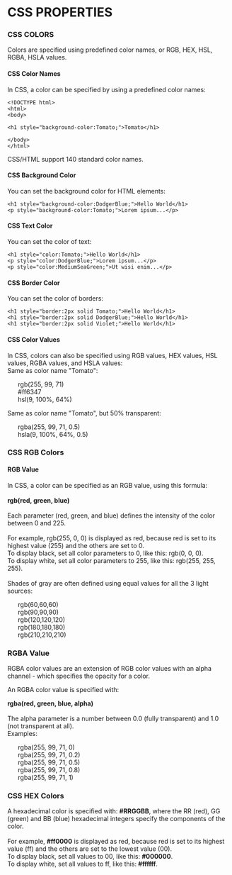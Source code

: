 <h1>CSS PROPERTIES</h1>

<h3>CSS COLORS</h3>
Colors are specified using predefined color names, or RGB, HEX, HSL, RGBA, HSLA values.<br>

<h4>CSS Color Names</h4>
In CSS, a color can be specified by using a predefined color names:<br>

```
<!DOCTYPE html>
<html>
<body>

<h1 style="background-color:Tomato;">Tomato</h1>

</body>
</html>
```
CSS/HTML support 140 standard color names.

<h4>CSS Background Color</h4>
You can set the background color for HTML elements:

```
<h1 style="background-color:DodgerBlue;">Hello World</h1>
<p style="background-color:Tomato;">Lorem ipsum...</p>
```
<h4>CSS Text Color</h4>
You can set the color of text:

```
<h1 style="color:Tomato;">Hello World</h1>
<p style="color:DodgerBlue;">Lorem ipsum...</p>
<p style="color:MediumSeaGreen;">Ut wisi enim...</p>
```
<h4>CSS Border Color</h4>
You can set the color of borders:

```
<h1 style="border:2px solid Tomato;">Hello World</h1>
<h1 style="border:2px solid DodgerBlue;">Hello World</h1>
<h1 style="border:2px solid Violet;">Hello World</h1>
```
<h4>CSS Color Values</h4>
In CSS, colors can also be specified using RGB values, HEX values, HSL values, RGBA values, and HSLA values:<br>
Same as color name "Tomato":
<ul>
rgb(255, 99, 71)<br>
#ff6347<br>
hsl(9, 100%, 64%)<br>
</ul>
Same as color name "Tomato", but 50% transparent:
<ul>
rgba(255, 99, 71, 0.5)<br>
hsla(9, 100%, 64%, 0.5)<br>
</ul>

<h3>CSS RGB Colors</h3>
<h4>RGB Value</h4>
In CSS, a color can be specified as an RGB value, using this formula:<br>
<br>
<b>rgb(red, green, blue)</b><br>
<br>
Each parameter (red, green, and blue) defines the intensity of the color between 0 and 225.<br>
<br>
For example, rgb(255, 0, 0) is displayed as red, because red is set to its highest value (255) and the others are set to 0.<br>
To display black, set all color parameters to 0, like this: rgb(0, 0, 0).<br>
To display white, set all color parameters to 255, like this: rgb(255, 255, 255).<br>
<br>
Shades of gray are often defined using equal values for all the 3 light sources:<br>
<ol>
rgb(60,60,60)<br>
rgb(90,90,90)<br>
rgb(120,120,120)<br>
rgb(180,180,180)<br>
rgb(210,210,210)<br>
</ol>

<h3>RGBA Value</h3>

RGBA color values are an extension of RGB color values with an alpha channel - which specifies the opacity for a color.<br>

An RGBA color value is specified with:<br>

<b>rgba(red, green, blue, alpha)</b><br>
<br>
The alpha parameter is a number between 0.0 (fully transparent) and 1.0 (not transparent at all).<br>
Examples:<br>
<ol>
rgba(255, 99, 71, 0)<br>
rgba(255, 99, 71, 0.2)<br>
rgba(255, 99, 71, 0.5)<br>
rgba(255, 99, 71, 0.8)<br>
rgba(255, 99, 71, 1)<br>
</ol>

<h3>CSS HEX Colors</h3>
A hexadecimal color is specified with: <b>#RRGGBB</b>, where the RR (red), GG (green) and BB (blue) hexadecimal integers specify the components of the color.<br>
<br>
For example, <b>#ff0000</b> is displayed as red, because red is set to its highest value (ff) and the others are set to the lowest value (00).<br>
To display black, set all values to 00, like this: <b>#000000</b>.<br>
To display white, set all values to ff, like this: <b>#ffffff</b>.<br>  

